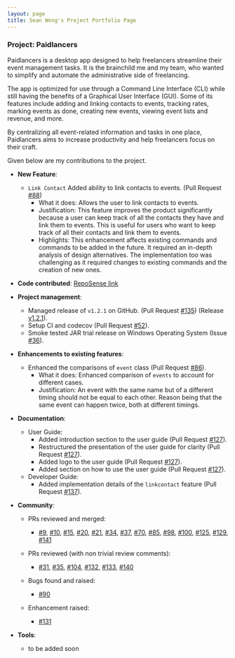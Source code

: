 ```yaml
---
layout: page
title: Sean Wong's Project Portfolio Page
---
```


### Project: Paidlancers

Paidlancers is a desktop app designed to help freelancers streamline their event management tasks. It is the brainchild me and my team, who wanted to simplify and automate the administrative side of freelancing.

The app is optimized for use through a Command Line Interface (CLI) while still having the benefits of a Graphical User Interface (GUI). Some of its features include adding and linking contacts to events, tracking rates, marking events as done, creating new events, viewing event lists and revenue, and more.

By centralizing all event-related information and tasks in one place, Paidlancers aims to increase productivity and help freelancers focus on their craft.

Given below are my contributions to the project.

* **New Feature**:​
  * `Link Contact` Added ability to link contacts to events. (Pull Request [#88](https://github.com/AY2223S2-CS2103T-T11-3/tp/pull/88))
      * What it does: Allows the user to link contacts to events.
      * Justification: This feature improves the product significantly because a user can keep track of all the contacts they have and link them to events. This is useful for users who want to keep track of all their contacts and link them to events.
      * Highlights: This enhancement affects existing commands and commands to be added in the future. It required an in-depth analysis of design alternatives. The implementation too was challenging as it required changes to existing commands and the creation of new ones.

* **Code contributed**: [RepoSense link](https://nus-cs2103-ay2223s2.github.io/tp-dashboard/?search=extrashotlatte&sort=groupTitle&sortWithin=title&timeframe=commit&mergegroup=&groupSelect=groupByRepos&breakdown=true&checkedFileTypes=docs~functional-code~test-code~other&since=2023-02-17)

* **Project management**:
    * Managed release of `v1.2.1` on GitHub.
    (Pull Request [#135](https://github.com/AY2223S2-CS2103T-T11-3/tp/pull/135))
    (Release [v1.2.1](https://github.com/AY2223S2-CS2103T-T11-3/tp/releases/tag/v.1.2.1)).
    * Setup CI and codecov (Pull Request [#52](https://github.com/AY2223S2-CS2103T-T11-3/tp/pull/52)).
    * Smoke tested JAR trial release on Windows Operating System
    (Issue [#36](https://github.com/AY2223S2-CS2103T-T11-3/tp/issues/136)).

* **Enhancements to existing features**:
  * Enhanced the comparisons of `event` class
  (Pull Request [#86](https://github.com/AY2223S2-CS2103T-T11-3/tp/pull/86)).
    * What it does: Enhanced comparison of `events` to account for different cases.
    * Justification: An event with the same name but of a different timing should not be equal to each other.
    Reason being that the same event can happen twice, both at different timings.

* **Documentation**:
    * User Guide:
      * Added introduction section to the user guide
      (Pull Request [#127](https://github.com/AY2223S2-CS2103T-T11-3/tp/pull/127)).
      * Restructured the presentation of the user guide for clarity
      (Pull Request [#127](https://github.com/AY2223S2-CS2103T-T11-3/tp/pull/127)).
      * Added logo to the user guide (Pull Request [#127](https://github.com/AY2223S2-CS2103T-T11-3/tp/pull/127)).
      * Added section on how to use the user guide
      (Pull Request [#127](https://github.com/AY2223S2-CS2103T-T11-3/tp/pull/127)).
    * Developer Guide:
      * Added implementation details of the `linkcontact` feature
      (Pull Request [#137](https://github.com/AY2223S2-CS2103T-T11-3/tp/pull/137)).

* **Community**:
    * PRs reviewed and merged:
      * [#9](https://github.com/AY2223S2-CS2103T-T11-3/tp/pull/9),
      [#10](https://github.com/AY2223S2-CS2103T-T11-3/tp/pull/10),
      [#15](https://github.com/AY2223S2-CS2103T-T11-3/tp/pull/15),
      [#20](https://github.com/AY2223S2-CS2103T-T11-3/tp/pull/20),
      [#21](https://github.com/AY2223S2-CS2103T-T11-3/tp/pull/21),
      [#34](https://github.com/AY2223S2-CS2103T-T11-3/tp/pull/34),
      [#37](https://github.com/AY2223S2-CS2103T-T11-3/tp/pull/37),
      [#70](https://github.com/AY2223S2-CS2103T-T11-3/tp/pull/70),
      [#85](https://github.com/AY2223S2-CS2103T-T11-3/tp/pull/85),
      [#98](https://github.com/AY2223S2-CS2103T-T11-3/tp/pull/98),
      [#100](https://github.com/AY2223S2-CS2103T-T11-3/tp/pull/100),
      [#125](https://github.com/AY2223S2-CS2103T-T11-3/tp/pull/125),
      [#129](https://github.com/AY2223S2-CS2103T-T11-3/tp/pull/129),
      [#141](https://github.com/AY2223S2-CS2103T-T11-3/tp/pull/141)

    * PRs reviewed (with non trivial review comments):
      * [#31](https://github.com/AY2223S2-CS2103T-T11-3/tp/pull/31),
      [#35](https://github.com/AY2223S2-CS2103T-T11-3/tp/pull/35),
      [#104](https://github.com/AY2223S2-CS2103T-T11-3/tp/pull/104),
      [#132](https://github.com/AY2223S2-CS2103T-T11-3/tp/pull/132),
      [#133](https://github.com/AY2223S2-CS2103T-T11-3/tp/pull/133),
      [#140](https://github.com/AY2223S2-CS2103T-T11-3/tp/pull/140)

    * Bugs found and raised:
      * [#90](https://github.com/AY2223S2-CS2103T-T11-3/tp/issues/90)

    * Enhancement raised:
      * [#131](https://github.com/AY2223S2-CS2103T-T11-3/tp/issues/131)

* **Tools**:
    * to be added soon
